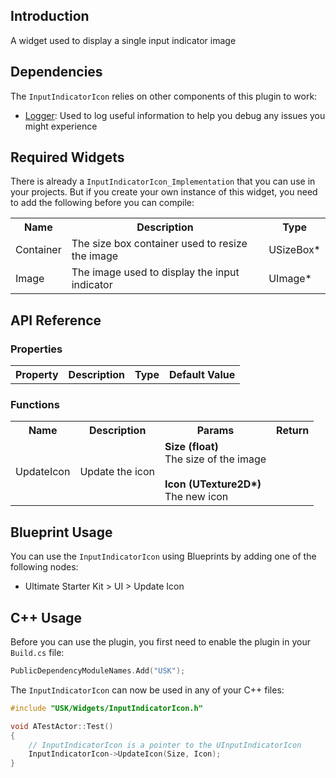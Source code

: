 ## Introduction
A widget used to display a single input indicator image

## Dependencies
The <code>InputIndicatorIcon</code> relies on other components of this plugin to work:
<ul>
	<li><a href="../logger">Logger</a>: Used to log useful information to help you debug any issues you might experience</li>
</ul>

## Required Widgets
There is already a <code>InputIndicatorIcon_Implementation</code> that you can use in your projects. But if you create your own instance of this widget, you need to add the following before you can compile:
<table>
	<tr>
		<th>Name</th>
		<th>Description</th>
		<th>Type</th>
	</tr>
	<tr>
		<td>Container</td>
		<td>The size box container used to resize the image</td>
		<td>USizeBox*</td>
	</tr>
	<tr>
		<td>Image</td>
		<td>The image used to display the input indicator</td>
		<td>UImage*</td>
	</tr>
</table>

## API Reference
### Properties
<table>
	<tr>
		<th>Property</th>
		<th>Description</th>
		<th>Type</th>
		<th>Default Value</th>
	</tr>
</table>

### Functions
<table>
	<tr>
		<th>Name</th>
		<th>Description</th>
		<th>Params</th>
		<th>Return</th>
	</tr>
	<tr>
		<td>UpdateIcon</td>
		<td>Update the icon</td>
		<td><strong>Size (float)</strong><br/>The size of the image<br/><br/><strong>Icon (UTexture2D*)</strong><br/>The new icon</td>
		<td></td>
	</tr>
</table>

## Blueprint Usage
You can use the <code>InputIndicatorIcon</code> using Blueprints by adding one of the following nodes:
<ul>
	<li>Ultimate Starter Kit > UI > Update Icon</li>
</ul>

## C++ Usage
Before you can use the plugin, you first need to enable the plugin in your <code>Build.cs</code> file:
```c++
PublicDependencyModuleNames.Add("USK");
```

The <code>InputIndicatorIcon</code> can now be used in any of your C++ files:
```c++
#include "USK/Widgets/InputIndicatorIcon.h"

void ATestActor::Test()
{
	// InputIndicatorIcon is a pointer to the UInputIndicatorIcon
	InputIndicatorIcon->UpdateIcon(Size, Icon);
}
```
